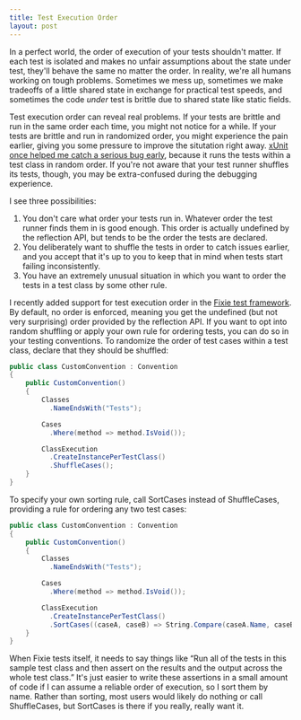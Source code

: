 ```yaml
---
title: Test Execution Order
layout: post
---
```

In a perfect world, the order of execution of your tests shouldn't matter. If each test is isolated and makes no unfair assumptions about the state under test, they'll behave the same no matter the order. In reality, we're all humans working on tough problems. Sometimes we mess up, sometimes we make tradeoffs of a little shared state in exchange for practical test speeds, and sometimes the code _under_ test is brittle due to shared state like static fields.

Test execution order can reveal real problems. If your tests are brittle and run in the same order each time, you might not notice for a while. If your tests are brittle and run in randomized order, you might experience the pain earlier, giving you some pressure to improve the situtation right away. [xUnit once helped me catch a serious bug early](http://patrick.lioi.net/2012/10/25/avoid-mutation-by-default/), because it runs the tests within a test class in random order. If you're not aware that your test runner shuffles its tests, though, you may be extra-confused during the debugging experience.

I see three possibilities:

  1. You don't care what order your tests run in. Whatever order the test runner finds them in is good enough. This order is actually undefined by the reflection API, but tends to be the order the tests are declared.
  2. You deliberately want to shuffle the tests in order to catch issues earlier, and you accept that it's up to you to keep that in mind when tests start failing inconsistently.
  3. You have an extremely unusual situation in which you want to order the tests in a test class by some other rule.

I recently added support for test execution order in the [Fixie test framework](https://github.com/fixie/fixie). By default, no order is enforced, meaning you get the undefined (but not very surprising) order provided by the reflection API. If you want to opt into random shuffling or apply your own rule for ordering tests, you can do so in your testing conventions. To randomize the order of test cases within a test class, declare that they should be shuffled:

```cs
public class CustomConvention : Convention
{
    public CustomConvention()
    {
        Classes
          .NameEndsWith("Tests");

        Cases
          .Where(method => method.IsVoid());

        ClassExecution
          .CreateInstancePerTestClass()
          .ShuffleCases();
    }
}
```

To specify your own sorting rule, call SortCases instead of ShuffleCases, providing a rule for ordering any two test cases:

```cs
public class CustomConvention : Convention
{
    public CustomConvention()
    {
        Classes
          .NameEndsWith("Tests");

        Cases
          .Where(method => method.IsVoid());

        ClassExecution
          .CreateInstancePerTestClass()
          .SortCases((caseA, caseB) => String.Compare(caseA.Name, caseB.Name, StringComparison.Ordinal));
    }
}
```

When Fixie tests itself, it needs to say things like &#8220;Run all of the tests in this sample test class and then assert on the results and the output across the whole test class.&#8221; It's just easier to write these assertions in a small amount of code if I can assume a reliable order of execution, so I sort them by name. Rather than sorting, most users would likely do nothing or call ShuffleCases, but SortCases is there if you really, really want it.
